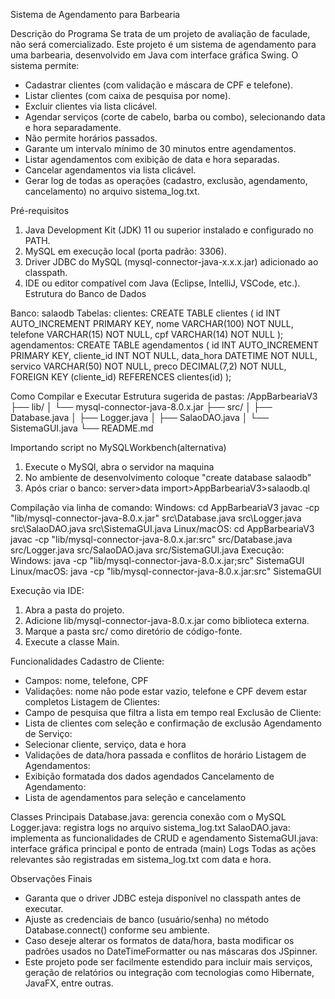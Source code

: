 Sistema de Agendamento para Barbearia

Descrição do Programa
Se trata de um projeto de avaliação de faculade, não será comercializado.
Este projeto é um sistema de agendamento para uma barbearia, desenvolvido em Java com interface gráfica Swing. O sistema permite:
- Cadastrar clientes (com validação e máscara de CPF e telefone).
- Listar clientes (com caixa de pesquisa por nome).
- Excluir clientes via lista clicável.
- Agendar serviços (corte de cabelo, barba ou combo), selecionando data e hora separadamente.
- Não permite horários passados.
- Garante um intervalo mínimo de 30 minutos entre agendamentos.
- Listar agendamentos com exibição de data e hora separadas.
- Cancelar agendamentos via lista clicável.
- Gerar log de todas as operações (cadastro, exclusão, agendamento, cancelamento) no arquivo sistema_log.txt.

Pré-requisitos
1. Java Development Kit (JDK) 11 ou superior instalado e configurado no PATH.
2. MySQL em execução local (porta padrão: 3306).
3. Driver JDBC do MySQL (mysql-connector-java-x.x.x.jar) adicionado ao classpath.
4. IDE ou editor compatível com Java (Eclipse, IntelliJ, VSCode, etc.).
Estrutura do Banco de Dados

Banco: salaodb
Tabelas:
clientes:
CREATE TABLE clientes (
id INT AUTO_INCREMENT PRIMARY KEY,
nome VARCHAR(100) NOT NULL,
telefone VARCHAR(15) NOT NULL,
cpf VARCHAR(14) NOT NULL
);
agendamentos:
CREATE TABLE agendamentos (
id INT AUTO_INCREMENT PRIMARY KEY,
cliente_id INT NOT NULL,
data_hora DATETIME NOT NULL,
servico VARCHAR(50) NOT NULL,
preco DECIMAL(7,2) NOT NULL,
FOREIGN KEY (cliente_id) REFERENCES clientes(id)
);

Como Compilar e Executar
Estrutura sugerida de pastas:
/AppBarbeariaV3
├── lib/
│   └── mysql-connector-java-8.0.x.jar
├── src/
│   ├── Database.java
│   ├── Logger.java
│   ├── SalaoDAO.java
│   └── SistemaGUI.java
└── README.md

Importando script no MySQLWorkbench(alternativa)
1. Execute o MySQl, abra o servidor na maquina
2. No ambiente de desenvolvimento coloque "create database salaodb"
3. Após criar o banco: server>data import>AppBarbeariaV3>salaodb.ql

Compilação via linha de comando:
Windows:
cd AppBarbeariaV3
javac -cp "lib/mysql-connector-java-8.0.x.jar" src\Database.java src\Logger.java src\SalaoDAO.java src\SistemaGUI.java
Linux/macOS:
cd AppBarbeariaV3
javac -cp "lib/mysql-connector-java-8.0.x.jar:src" src/Database.java src/Logger.java src/SalaoDAO.java src/SistemaGUI.java
Execução:
Windows:
java -cp "lib/mysql-connector-java-8.0.x.jar;src" SistemaGUI
Linux/macOS:
java -cp "lib/mysql-connector-java-8.0.x.jar:src" SistemaGUI

Execução via IDE:
1. Abra a pasta do projeto.
2. Adicione lib/mysql-connector-java-8.0.x.jar como biblioteca externa.
3. Marque a pasta src/ como diretório de código-fonte.
4. Execute a classe Main.

Funcionalidades
Cadastro de Cliente:
- Campos: nome, telefone, CPF
- Validações: nome não pode estar vazio, telefone e CPF devem estar completos
Listagem de Clientes:
- Campo de pesquisa que filtra a lista em tempo real
Exclusão de Cliente:
- Lista de clientes com seleção e confirmação de exclusão
Agendamento de Serviço:
- Selecionar cliente, serviço, data e hora
- Validações de data/hora passada e conflitos de horário
Listagem de Agendamentos:
- Exibição formatada dos dados agendados
Cancelamento de Agendamento:
- Lista de agendamentos para seleção e cancelamento

Classes Principais
Database.java: gerencia conexão com o MySQL
Logger.java: registra logs no arquivo sistema_log.txt
SalaoDAO.java: implementa as funcionalidades de CRUD e agendamento
SistemaGUI.java: interface gráfica principal e ponto de entrada (main)
Logs
Todas as ações relevantes são registradas em sistema_log.txt com data e hora.

Observações Finais
- Garanta que o driver JDBC esteja disponível no classpath antes de executar.
- Ajuste as credenciais de banco (usuário/senha) no método Database.connect() conforme seu ambiente.
- Caso deseje alterar os formatos de data/hora, basta modificar os padrões usados no DateTimeFormatter ou nas máscaras dos JSpinner.
- Este projeto pode ser facilmente estendido para incluir mais serviços, geração de relatórios ou integração com tecnologias como Hibernate, JavaFX, entre outras.
